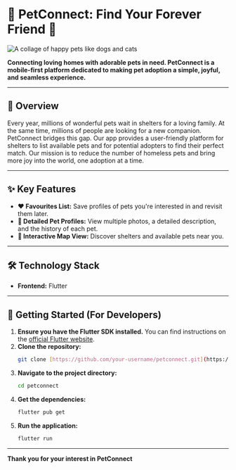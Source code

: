 # 🐾 PetConnect: Find Your Forever Friend 🐾

![A collage of happy pets like dogs and cats](https://placehold.co/800x300/6366F1/FFFFFF?text=Welcome+to+PetConnect!)

**Connecting loving homes with adorable pets in need. PetConnect is a mobile-first platform dedicated to making pet adoption a simple, joyful, and seamless experience.**

---

## 🌟 Overview

Every year, millions of wonderful pets wait in shelters for a loving family. At the same time, millions of people are looking for a new companion. PetConnect bridges this gap. Our app provides a user-friendly platform for shelters to list available pets and for potential adopters to find their perfect match. Our mission is to reduce the number of homeless pets and bring more joy into the world, one adoption at a time.

---

## ✨ Key Features


* **❤️ Favourites List:** Save profiles of pets you're interested in and revisit them later.
* **👤 Detailed Pet Profiles:** View multiple photos, a detailed description, and the history of each pet.
* **📍 Interactive Map View:** Discover shelters and available pets near you.

---



## 🛠️ Technology Stack



* **Frontend:** Flutter


---

## 🏁 Getting Started (For Developers)



1.  **Ensure you have the Flutter SDK installed.** You can find instructions on the [official Flutter website](https://flutter.dev/docs/get-started/install).
2.  **Clone the repository:**
    ```bash
    git clone [https://github.com/your-username/petconnect.git](https://github.com/your-username/petconnect.git)
    ```
3.  **Navigate to the project directory:**
    ```bash
    cd petconnect
    ```
4.  **Get the dependencies:**
    ```bash
    flutter pub get
    ```
5.  **Run the application:**
    ```bash
    flutter run
    ```
---


**Thank you for your interest in PetConnect**

